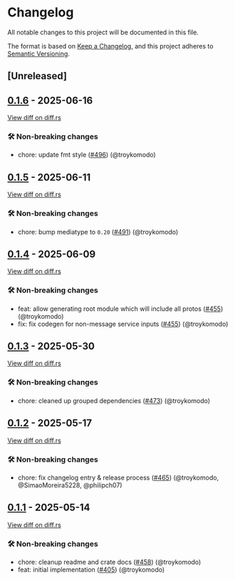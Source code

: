 # Changelog

<!--
This file is automatically generated by our release process.
DO NOT edit it directly.
If you want to add a change log entry for this package,
please create a new file in /changes.d/<pr-number>.toml
Refer to the [README.md](/changes.d/README.md) for more information.
-->

All notable changes to this project will be documented in this file.

The format is based on [Keep a Changelog](https://keepachangelog.com/en/1.0.0/),
and this project adheres to [Semantic Versioning](https://semver.org/spec/v2.0.0.html).

## [Unreleased]

## [0.1.6](https://github.com/ScuffleCloud/scuffle/releases/tag/tinc-v0.1.6) - 2025-06-16

[View diff on diff.rs](https://diff.rs/tinc/0.1.5/tinc/0.1.6/Cargo.toml)

### 🛠️ Non-breaking changes

- chore: update fmt style ([#496](https://github.com/scufflecloud/scuffle/pull/496)) (@troykomodo)

## [0.1.5](https://github.com/ScuffleCloud/scuffle/releases/tag/tinc-v0.1.5) - 2025-06-11

[View diff on diff.rs](https://diff.rs/tinc/0.1.4/tinc/0.1.5/Cargo.toml)

### 🛠️ Non-breaking changes

- chore: bump mediatype to `0.20` ([#491](https://github.com/scufflecloud/scuffle/pull/491)) (@troykomodo)

## [0.1.4](https://github.com/ScuffleCloud/scuffle/releases/tag/tinc-v0.1.4) - 2025-06-09

[View diff on diff.rs](https://diff.rs/tinc/0.1.3/tinc/0.1.4/Cargo.toml)

### 🛠️ Non-breaking changes

- feat: allow generating root module which will include all protos ([#455](https://github.com/scufflecloud/scuffle/pull/455)) (@troykomodo)
- fix: fix codegen for non-message service inputs ([#455](https://github.com/scufflecloud/scuffle/pull/455)) (@troykomodo)

## [0.1.3](https://github.com/ScuffleCloud/scuffle/releases/tag/tinc-v0.1.3) - 2025-05-30

[View diff on diff.rs](https://diff.rs/tinc/0.1.2/tinc/0.1.3/Cargo.toml)

### 🛠️ Non-breaking changes

- chore: cleaned up grouped dependencies ([#473](https://github.com/scufflecloud/scuffle/pull/473)) (@troykomodo)

## [0.1.2](https://github.com/ScuffleCloud/scuffle/releases/tag/tinc-v0.1.2) - 2025-05-17

[View diff on diff.rs](https://diff.rs/tinc/0.1.1/tinc/0.1.2/Cargo.toml)

### 🛠️ Non-breaking changes

- chore: fix changelog entry & release process ([#465](https://github.com/scufflecloud/scuffle/pull/465)) (@troykomodo, @SimaoMoreira5228, @philipch07)

## [0.1.1](https://github.com/ScuffleCloud/scuffle/releases/tag/tinc-v0.1.1) - 2025-05-14

[View diff on diff.rs](https://diff.rs/tinc/0.1.0/tinc/0.1.1/Cargo.toml)

### 🛠️ Non-breaking changes

- chore: cleanup readme and crate docs ([#458](https://github.com/scufflecloud/scuffle/pull/458)) (@troykomodo)
- feat: initial implementation ([#405](https://github.com/scufflecloud/scuffle/pull/405)) (@troykomodo)
